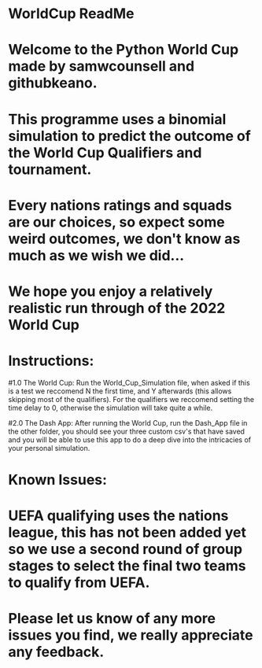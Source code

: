 # WorldCup ReadMe

# Welcome to the Python World Cup made by samwcounsell and githubkeano.

# This programme uses a binomial simulation to predict the outcome of the World Cup Qualifiers and tournament. 
# Every nations ratings and squads are our choices, so expect some weird outcomes, we don't know as much as we wish we did...

# We hope you enjoy a relatively realistic run through of the 2022 World Cup

# Instructions:

#1.0 The World Cup: Run the World_Cup_Simulation file, when asked if this is a test we reccomend N the first time, and Y afterwards (this allows skipping most of the qualifiers). For the qualifiers we reccomend setting the time delay to 0, otherwise the simulation will take quite a while.
  
 #2.0 The Dash App: After running the World Cup, run the Dash_App file in the other folder, you should see your three custom csv's that have saved and you will be able to use this app to do a deep dive into the intricacies of your personal simulation.

# Known Issues:
  # UEFA qualifying uses the nations league, this has not been added yet so we use a second round of group stages to select the final two teams to qualify from UEFA.
  
# Please let us know of any more issues you find, we really appreciate any feedback.
  
